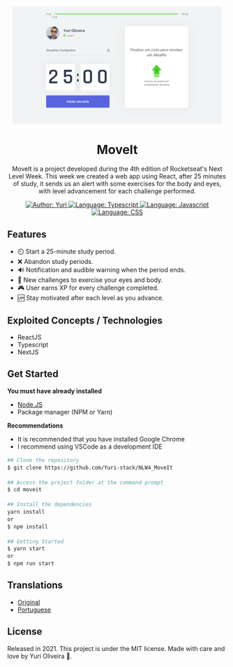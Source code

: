 <h1 align="center">
    <br>
        <img src="github/assets/home.png" alt="Home" width="480">
    <br><br>
        MoveIt 
</h1>

<div>
    <p align="center">
        MoveIt is a project developed during the 4th edition of Rocketseat's Next Level Week. This week we created a web app using React, after 25 minutes of study, it sends us an alert with some exercises for the body and eyes, with level advancement for each challenge performed.
    </p>
</div>
<div>

<p align="center">
    <a href="https://www.linkedin.com/in/yuri-silva99/" target="_blank">
        <img src="https://img.shields.io/static/v1?label=Author&message=Yuri&color=00ff99&style=for-the-badge&logo=LinkedIn" alt="Author: Yuri">
    </a>
    <a href="#">
        <img src="https://img.shields.io/static/v1?label=Language&message=Typescript&color=blue&style=for-the-badge&logo=Typescript" alt="Language: Typescript">
    </a>
    <a href="#">
        <img src="https://img.shields.io/static/v1?label=Language&message=Javascript&color=yellow&style=for-the-badge&logo=JavaScript" alt="Language: Javascript">
    </a>
    <a href="#">
        <img src="https://img.shields.io/static/v1?label=Language&message=CSS&color=blue&style=for-the-badge&logo=CSS3" alt="Language: CSS">
    </a>
</p>

</div>

## Features

- ⏲️ Start a 25-minute study period.
- ❌ Abandon study periods.
- 🔊 Notification and audible warning when the period ends.
- 👀 New challenges to exercise your eyes and body.
- 🎮 User earns XP for every challenge completed.
- 🆙 Stay motivated after each level as you advance.

## Exploited Concepts / Technologies

- ReactJS
- Typescript
- NextJS

## Get Started
<b> You must have already installed </b>
- <a href="https://nodejs.org/en/download/"> Node.JS </a>
- Package manager (NPM or Yarn)

<b> Recommendations </b>

<ul>
    <li> It is recommended that you have installed Google Chrome </li>
    <li> I recommend using VSCode as a development IDE </li>
</ul>

``` bash
## Clone the repository
$ git clone https://github.com/Yuri-stack/NLW4_MoveIt

## Access the project folder at the command prompt
$ cd moveit

## Install the dependencies
yarn install
or
$ npm install

## Getting Started
$ yarn start
or
$ npm run start
```
## Translations
<ul>
    <li><a href="https://github.com/Yuri-stack/NLW4_MoveIt/blob/main/ReadMe.md">Original</a></li>
    <li><a href="github/translate/ReadMe.md">Portuguese</a></li>
</ul>

## License

Released in 2021. This project is under the MIT license.
Made with care and love by Yuri Oliveira 🚀.

